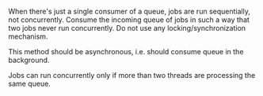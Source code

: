 When there's just a single consumer of a queue, jobs are run sequentially, not concurrently.
Consume the incoming queue of jobs in such a way that two jobs never run concurrently.
Do not use any locking/synchronization mechanism.

This method should be asynchronous, i.e. should consume queue in the background.

<div class="hint">
  Jobs can run concurrently only if more than two threads are processing the same queue.
</div>
